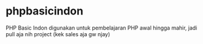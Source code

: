 # phpbasicindon
PHP Basic Indon digunakan untuk pembelajaran PHP awal hingga mahir, jadi pull aja nih project (kek sales aja gw njay)
